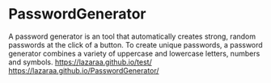 # PasswordGenerator
A password generator is an tool that automatically creates strong, random passwords at the click of a button. To create unique passwords, a password generator combines a variety of uppercase and lowercase letters, numbers and symbols.
https://lazaraa.github.io/test/
https://lazaraa.github.io/PasswordGenerator/
